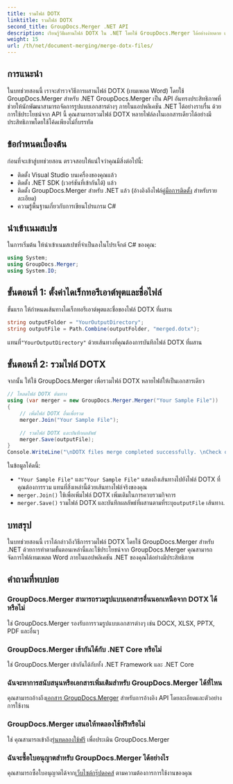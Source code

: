 ```yaml
---
title: รวมไฟล์ DOTX
linktitle: รวมไฟล์ DOTX
second_title: GroupDocs.Merger .NET API
description: เรียนรู้วิธีผสานไฟล์ DOTX ใน .NET โดยใช้ GroupDocs.Merger ได้อย่างง่ายดาย เพิ่มความสามารถในการจัดการเอกสารของคุณ
weight: 15
url: /th/net/document-merging/merge-dotx-files/
---
```

## การแนะนำ
ในบทช่วยสอนนี้ เราจะสำรวจวิธีการผสานไฟล์ DOTX (เทมเพลต Word) โดยใช้ GroupDocs.Merger สำหรับ .NET GroupDocs.Merger เป็น API อันทรงประสิทธิภาพที่ช่วยให้นักพัฒนาสามารถจัดการรูปแบบเอกสารต่างๆ ภายในแอปพลิเคชัน .NET ได้อย่างราบรื่น ด้วยการใช้ประโยชน์จาก API นี้ คุณสามารถรวมไฟล์ DOTX หลายไฟล์ลงในเอกสารเดียวได้อย่างมีประสิทธิภาพโดยใช้โค้ดเพียงไม่กี่บรรทัด
## ข้อกำหนดเบื้องต้น
ก่อนที่จะเข้าสู่บทช่วยสอน ตรวจสอบให้แน่ใจว่าคุณมีสิ่งต่อไปนี้:
- ติดตั้ง Visual Studio บนเครื่องของคุณแล้ว
- ติดตั้ง .NET SDK (เวอร์ชันที่เข้ากันได้) แล้ว
-  ติดตั้ง GroupDocs.Merger สำหรับ .NET แล้ว (อ้างอิงถึงไฟล์[คู่มือการติดตั้ง](https://tutorials.groupdocs.com/merger/net/) สำหรับรายละเอียด)
- ความรู้พื้นฐานเกี่ยวกับการเขียนโปรแกรม C#

## นำเข้าเนมสเปซ
ในการเริ่มต้น ให้นำเข้าเนมสเปซที่จำเป็นลงในโปรเจ็กต์ C# ของคุณ:
```csharp
using System; 
using GroupDocs.Merger;
using System.IO;
```
## ขั้นตอนที่ 1: ตั้งค่าไดเร็กทอรีเอาต์พุตและชื่อไฟล์
ขั้นแรก ให้กำหนดเส้นทางไดเร็กทอรีเอาต์พุตและชื่อของไฟล์ DOTX ที่ผสาน
```csharp
string outputFolder = "YourOutputDirectory";
string outputFile = Path.Combine(outputFolder, "merged.dotx");
```
 แทนที่`"YourOutputDirectory"` ด้วยเส้นทางที่คุณต้องการบันทึกไฟล์ DOTX ที่ผสาน
## ขั้นตอนที่ 2: รวมไฟล์ DOTX
จากนั้น ให้ใช้ GroupDocs.Merger เพื่อรวมไฟล์ DOTX หลายไฟล์ให้เป็นเอกสารเดียว
```csharp
// โหลดไฟล์ DOTX ต้นทาง
using (var merger = new GroupDocs.Merger.Merger("Your Sample File"))
{
    // เพิ่มไฟล์ DOTX อื่นเพื่อรวม
    merger.Join("Your Sample File");
    
    // รวมไฟล์ DOTX และบันทึกผลลัพธ์
    merger.Save(outputFile);
}
Console.WriteLine("\nDOTX files merge completed successfully. \nCheck output in {0}", outputFolder);
```
ในข้อมูลโค้ดนี้:
- `"Your Sample File"` และ`"Your Sample File"` แสดงถึงเส้นทางไปยังไฟล์ DOTX ที่คุณต้องการรวม แทนที่สิ่งเหล่านี้ด้วยเส้นทางไฟล์จริงของคุณ
- `merger.Join()` ใช้เพื่อเพิ่มไฟล์ DOTX เพิ่มเติมในการควบรวมกิจการ
- `merger.Save()` รวมไฟล์ DOTX และบันทึกผลลัพธ์ที่ผสานตามที่ระบุ`outputFile` เส้นทาง.

## บทสรุป
ในบทช่วยสอนนี้ เราได้กล่าวถึงวิธีการรวมไฟล์ DOTX โดยใช้ GroupDocs.Merger สำหรับ .NET ด้วยการทำตามขั้นตอนเหล่านี้และใช้ประโยชน์จาก GroupDocs.Merger คุณสามารถจัดการไฟล์เทมเพลต Word ภายในแอปพลิเคชัน .NET ของคุณได้อย่างมีประสิทธิภาพ

## คำถามที่พบบ่อย
### GroupDocs.Merger สามารถรวมรูปแบบเอกสารอื่นนอกเหนือจาก DOTX ได้หรือไม่
ใช่ GroupDocs.Merger รองรับการรวมรูปแบบเอกสารต่างๆ เช่น DOCX, XLSX, PPTX, PDF และอื่นๆ
### GroupDocs.Merger เข้ากันได้กับ .NET Core หรือไม่
ใช่ GroupDocs.Merger เข้ากันได้กับทั้ง .NET Framework และ .NET Core
### ฉันจะหาการสนับสนุนหรือเอกสารเพิ่มเติมสำหรับ GroupDocs.Merger ได้ที่ไหน
 คุณสามารถอ้างถึง[เอกสาร GroupDocs.Merger](https://tutorials.groupdocs.com/merger/net/) สำหรับการอ้างอิง API โดยละเอียดและตัวอย่างการใช้งาน
### GroupDocs.Merger เสนอให้ทดลองใช้ฟรีหรือไม่
 ใช่ คุณสามารถเข้าถึง[รุ่นทดลองใช้ฟรี](https://releases.groupdocs.com/) เพื่อประเมิน GroupDocs.Merger
### ฉันจะซื้อใบอนุญาตสำหรับ GroupDocs.Merger ได้อย่างไร
 คุณสามารถซื้อใบอนุญาตได้จาก[เว็บไซต์กรุ๊ปดอคส์](https://purchase.groupdocs.com/buy) ตามความต้องการการใช้งานของคุณ